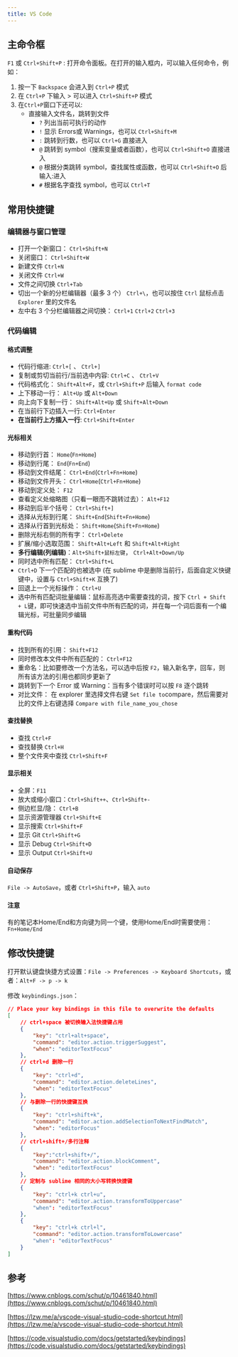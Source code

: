 ```yaml
---
title: VS Code
---
```

## 主命令框

`F1` 或 `Ctrl+Shift+P` : 打开命令面板。在打开的输入框内，可以输入任何命令，例如：

1. 按一下 `Backspace` 会进入到 `Ctrl+P` 模式
2. 在 `Ctrl+P` 下输入 > 可以进入 `Ctrl+Shift+P` 模式
3. 在`Ctrl+P`窗口下还可以:
   - 直接输入文件名，跳转到文件
     - `?` 列出当前可执行的动作
     - `!` 显示 Errors或 Warnings，也可以 `Ctrl+Shift+M`
     - `:` 跳转到行数，也可以 `Ctrl+G` 直接进入
     - `@` 跳转到 symbol（搜索变量或者函数），也可以 `Ctrl+Shift+O` 直接进入
     - `@` 根据分类跳转 symbol，查找属性或函数，也可以 `Ctrl+Shift+O` 后输入:进入
     - `#` 根据名字查找 symbol，也可以 `Ctrl+T`

## 常用快捷键

### 编辑器与窗口管理

- 打开一个新窗口： `Ctrl+Shift+N`
- 关闭窗口： `Ctrl+Shift+W`
- 新建文件 `Ctrl+N`
- 关闭文件 `Ctrl+W`
- 文件之间切换 `Ctrl+Tab`
- 切出一个新的分栏编辑器（最多 3 个） `Ctrl+\`，也可以按住 `Ctrl` 鼠标点击 `Explorer` 里的文件名
- 左中右 3 个分栏编辑器之间切换： `Ctrl+1` `Ctrl+2` `Ctrl+3`

### 代码编辑

#### 格式调整

- 代码行缩进: `Ctrl+[` 、 `Ctrl+]`
- 复制或剪切当前行/当前选中内容: `Ctrl+C` 、 `Ctrl+V` 
- 代码格式化： `Shift+Alt+F`，或 `Ctrl+Shift+P` 后输入 `format code`
- 上下移动一行： `Alt+Up` 或 `Alt+Down`
- 向上向下复制一行： `Shift+Alt+Up` 或 `Shift+Alt+Down`
- 在当前行下边插入一行: `Ctrl+Enter`
- **在当前行上方插入一行**: `Ctrl+Shift+Enter`

#### 光标相关

- 移动到行首： `Home`(`Fn+Home`)
- 移动到行尾： `End`(`Fn+End`)
- 移动到文件结尾： `Ctrl+End`(`Ctrl+Fn+Home`)
- 移动到文件开头： `Ctrl+Home`(`Ctrl+Fn+Home`)
- 移动到定义处：  `F12`
- 查看定义处缩略图（只看一眼而不跳转过去）： `Alt+F12`
- 移动到后半个括号： `Ctrl+Shift+]`
- 选择从光标到行尾： `Shift+End`(`Shift+Fn+Home`)
- 选择从行首到光标处： `Shift+Home`(`Shift+Fn+Home`)
- 删除光标右侧的所有字： `Ctrl+Delete`
- 扩展/缩小选取范围： `Shift+Alt+Left` 和 `Shift+Alt+Right`
- **多行编辑(列编辑)**：`Alt+Shift+鼠标左键`， `Ctrl+Alt+Down/Up`
- 同时选中所有匹配： `Ctrl+Shift+L`
- `Ctrl+D` 下一个匹配的也被选中 (在 sublime 中是删除当前行，后面自定义快键键中，设置与 `Ctrl+Shift+K` 互换了)
- 回退上一个光标操作： `Ctrl+U`
- 选中所有匹配词批量编辑：鼠标高亮选中需要查找的词，按下 `Ctrl + Shift + L`键，即可快速选中当前文件中所有匹配的词，并在每一个词后面有一个编辑光标，可批量同步编辑

#### 重构代码

- 找到所有的引用： `Shift+F12`
- 同时修改本文件中所有匹配的： `Ctrl+F12`
- 重命名：比如要修改一个方法名，可以选中后按 `F2`，输入新名字，回车，则所有该方法的引用也都同步更新了
- 跳转到下一个 Error 或 Warning：当有多个错误时可以按 `F8` 逐个跳转
- 对比文件： 在 explorer 里选择文件右键 `Set file to`compare，然后需要对比的文件上右键选择 `Compare with file_name_you_chose`

#### 查找替换

- 查找 `Ctrl+F`
- 查找替换 `Ctrl+H`
- 整个文件夹中查找 `Ctrl+Shift+F`

#### 显示相关

- 全屏：`F11`
- 放大或缩小窗口：`Ctrl+Shift++`、`Ctrl+Shift+-`
- 侧边栏显/隐： `Ctrl+B`
- 显示资源管理器 `Ctrl+Shift+E`
- 显示搜索 `Ctrl+Shift+F`
- 显示 Git `Ctrl+Shift+G`
- 显示 Debug `Ctrl+Shift+D`
- 显示 Output `Ctrl+Shift+U`

#### 自动保存

`File -> AutoSave`，或者 `Ctrl+Shift+P`，输入 `auto`

#### 注意

有的笔记本Home/End和方向键为同一个键，使用Home/End时需要使用：`Fn+Home/End`

## 修改快捷键

打开默认键盘快捷方式设置：`File -> Preferences -> Keyboard Shortcuts`，或者：`Alt+F -> p -> k`

修改 `keybindings.json`：

```json
// Place your key bindings in this file to overwrite the defaults
[
    // ctrl+space 被切换输入法快捷键占用
    {
        "key": "ctrl+alt+space",
        "command": "editor.action.triggerSuggest",
        "when": "editorTextFocus"
    },
    // ctrl+d 删除一行
    {
        "key": "ctrl+d",
        "command": "editor.action.deleteLines",
        "when": "editorTextFocus"
    },
    // 与删除一行的快捷键互换
    {
        "key": "ctrl+shift+k",
        "command": "editor.action.addSelectionToNextFindMatch",
        "when": "editorFocus"
    },
    // ctrl+shift+/多行注释
    {
        "key":"ctrl+shift+/",
        "command": "editor.action.blockComment",
        "when": "editorTextFocus"
    },
    // 定制与 sublime 相同的大小写转换快捷键
    {
        "key": "ctrl+k ctrl+u",
        "command": "editor.action.transformToUppercase"
        "when": "editorTextFocus"
    },
    {
        "key": "ctrl+k ctrl+l",
        "command": "editor.action.transformToLowercase"
        "when": "editorTextFocus"
    }
]
```



## 参考

[https://www.cnblogs.com/schut/p/10461840.html](https://www.cnblogs.com/schut/p/10461840.html)

[https://lzw.me/a/vscode-visual-studio-code-shortcut.html](https://lzw.me/a/vscode-visual-studio-code-shortcut.html)

[https://code.visualstudio.com/docs/getstarted/keybindings](https://code.visualstudio.com/docs/getstarted/keybindings)



